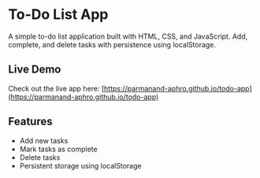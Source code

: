 # To-Do List App
A simple to-do list application built with HTML, CSS, and JavaScript. Add, complete, and delete tasks with persistence using localStorage.

## Live Demo
Check out the live app here: [https://parmanand-aphro.github.io/todo-app](https://parmanand-aphro.github.io/todo-app)

## Features
- Add new tasks
- Mark tasks as complete
- Delete tasks
- Persistent storage using localStorage 
